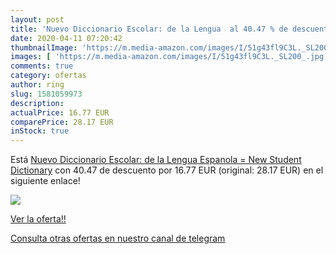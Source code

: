 ```yaml
---
layout: post
title: 'Nuevo Diccionario Escolar: de la Lengua  al 40.47 % de descuento'
date: 2020-04-11 07:20:42
thumbnailImage: 'https://m.media-amazon.com/images/I/51g43fl9C3L._SL200_.jpg'
images: [ 'https://m.media-amazon.com/images/I/51g43fl9C3L._SL200_.jpg' ]
comments: true
category: ofertas
author: ring
slug: 1581059973
description:
actualPrice: 16.77 EUR
comparePrice: 28.17 EUR
inStock: true
---
```


Está [Nuevo Diccionario Escolar: de la Lengua Espanola = New Student Dictionary](https://www.amazon.com/dp/1581059973/?tag=redken08-20) con 40.47 de descuento por 16.77 EUR (original: 28.17 EUR) en el siguiente enlace!

[![](https://m.media-amazon.com/images/I/51g43fl9C3L._SL200_.jpg)](https://www.amazon.com/dp/1581059973/?tag=redken08-20)

[Ver la oferta!!](https://www.amazon.com/dp/1581059973/?tag=redken08-20)

[Consulta otras ofertas en nuestro canal de telegram](https://t.me/s/ofertas25)
